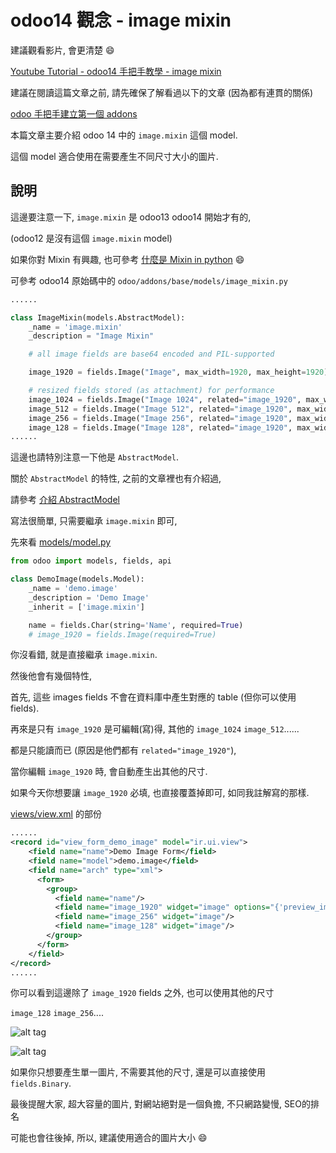 # odoo14 觀念 - image mixin

建議觀看影片, 會更清楚 :smile:

[Youtube Tutorial - odoo14 手把手教學 - image mixin](https://youtu.be/2EJNTLldHOA)

建議在閱讀這篇文章之前, 請先確保了解看過以下的文章 (因為都有連貫的關係)

[odoo 手把手建立第一個 addons](https://github.com/twtrubiks/odoo-demo-addons-tutorial/tree/master/demo_odoo_tutorial)

本篇文章主要介紹 odoo 14 中的 `image.mixin` 這個 model.

這個 model 適合使用在需要產生不同尺寸大小的圖片.

## 說明

這邊要注意一下, `image.mixin` 是 odoo13 odoo14 開始才有的,

(odoo12 是沒有這個 `image.mixin` model)

如果你對 Mixin 有興趣, 也可參考 [什麼是 Mixin in python](https://github.com/twtrubiks/python-notes/tree/master/what_is_the_mixin) :smile:

可參考 odoo14 原始碼中的 `odoo/addons/base/models/image_mixin.py`

```python
......

class ImageMixin(models.AbstractModel):
    _name = 'image.mixin'
    _description = "Image Mixin"

    # all image fields are base64 encoded and PIL-supported

    image_1920 = fields.Image("Image", max_width=1920, max_height=1920)

    # resized fields stored (as attachment) for performance
    image_1024 = fields.Image("Image 1024", related="image_1920", max_width=1024, max_height=1024, store=True)
    image_512 = fields.Image("Image 512", related="image_1920", max_width=512, max_height=512, store=True)
    image_256 = fields.Image("Image 256", related="image_1920", max_width=256, max_height=256, store=True)
    image_128 = fields.Image("Image 128", related="image_1920", max_width=128, max_height=128, store=True)
......
```

這邊也請特別注意一下他是 `AbstractModel`.

關於 `AbstractModel` 的特性, 之前的文章裡也有介紹過,

請參考 [介紹 AbstractModel](https://github.com/twtrubiks/odoo-demo-addons-tutorial/tree/master/demo_abstractmodel_tutorial)


寫法很簡單, 只需要繼承 `image.mixin` 即可,

先來看 [models/model.py](https://github.com/twtrubiks/odoo-demo-addons-tutorial/blob/14.0/demo_image_mixin/models/model.py)

```python
from odoo import models, fields, api

class DemoImage(models.Model):
    _name = 'demo.image'
    _description = 'Demo Image'
    _inherit = ['image.mixin']

    name = fields.Char(string='Name', required=True)
    # image_1920 = fields.Image(required=True)
```

你沒看錯, 就是直接繼承 `image.mixin`.

然後他會有幾個特性,

首先, 這些 images fields 不會在資料庫中產生對應的 table (但你可以使用 fields).

再來是只有 `image_1920` 是可編輯(寫)得, 其他的 `image_1024` `image_512`......

都是只能讀而已 (原因是他們都有 `related="image_1920"`),

當你編輯 `image_1920` 時, 會自動產生出其他的尺寸.

如果今天你想要讓 `image_1920` 必填, 也直接覆蓋掉即可, 如同我註解寫的那樣.

[views/view.xml](https://github.com/twtrubiks/odoo-demo-addons-tutorial/blob/14.0/demo_image_mixin/views/view.xml) 的部份

```xml
......
<record id="view_form_demo_image" model="ir.ui.view">
    <field name="name">Demo Image Form</field>
    <field name="model">demo.image</field>
    <field name="arch" type="xml">
      <form>
        <group>
          <field name="name"/>
          <field name="image_1920" widget="image" options="{'preview_image': 'image_128'}" />
          <field name="image_256" widget="image"/>
          <field name="image_128" widget="image"/>
        </group>
      </form>
    </field>
</record>
......
```

你可以看到這邊除了 `image_1920` fields 之外, 也可以使用其他的尺寸

`image_128` `image_256`....

![alt tag](https://i.imgur.com/cIaIBUX.png)

![alt tag](https://i.imgur.com/bzbzNOP.png)

如果你只想要產生單一圖片, 不需要其他的尺寸, 還是可以直接使用 `fields.Binary`.

最後提醒大家, 超大容量的圖片, 對網站絕對是一個負擔, 不只網路變慢, SEO的排名

可能也會往後掉, 所以, 建議使用適合的圖片大小 :smile:
